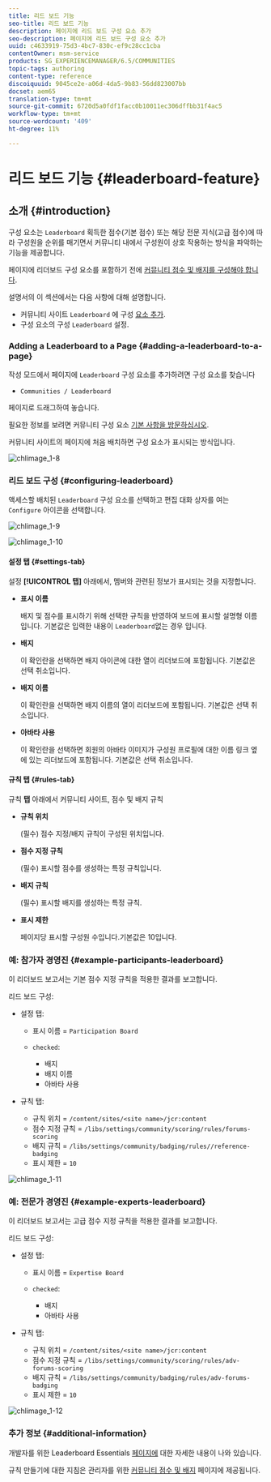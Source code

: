 ```yaml
---
title: 리드 보드 기능
seo-title: 리드 보드 기능
description: 페이지에 리드 보드 구성 요소 추가
seo-description: 페이지에 리드 보드 구성 요소 추가
uuid: c4633919-75d3-4bc7-830c-ef9c28cc1cba
contentOwner: msm-service
products: SG_EXPERIENCEMANAGER/6.5/COMMUNITIES
topic-tags: authoring
content-type: reference
discoiquuid: 9045ce2e-a06d-4da5-9b83-56dd823007bb
docset: aem65
translation-type: tm+mt
source-git-commit: 6720d5a0fdf1facc0b10011ec306dffbb31f4ac5
workflow-type: tm+mt
source-wordcount: '409'
ht-degree: 11%

---
```



# 리드 보드 기능 {#leaderboard-feature}

## 소개 {#introduction}

구성 요소는 `Leaderboard` 획득한 점수(기본 점수) 또는 해당 전문 지식(고급 점수)에 따라 구성원을 순위를 매기면서 커뮤니티 내에서 구성원이 상호 작용하는 방식을 파악하는 기능을 제공합니다.

페이지에 리더보드 구성 요소를 포함하기 전에 [커뮤니티 점수 및 배지를 구성해야 합니다](/help/communities/implementing-scoring.md).

설명서의 이 섹션에서는 다음 사항에 대해 설명합니다.

* 커뮤니티 사이트 `Leaderboard` 에 구성 [요소 추가](/help/communities/overview.md#community-sites).
* 구성 요소의 구성 `Leaderboard` 설정.

### Adding a Leaderboard to a Page {#adding-a-leaderboard-to-a-page}

작성 모드에서 페이지에 `Leaderboard` 구성 요소를 추가하려면 구성 요소를 찾습니다

* `Communities / Leaderboard`

페이지로 드래그하여 놓습니다.

필요한 정보를 보려면 커뮤니티 구성 요소 [기본 사항을 방문하십시오](/help/communities/basics.md).

커뮤니티 사이트의 페이지에 처음 배치하면 구성 요소가 표시되는 방식입니다.

![chlimage_1-8](assets/chlimage_1-8.png)

### 리드 보드 구성 {#configuring-leaderboard}

액세스할 배치된 `Leaderboard` 구성 요소를 선택하고 편집 대화 상자를 여는 `Configure` 아이콘을 선택합니다.

![chlimage_1-9](assets/chlimage_1-9.png)

![chlimage_1-10](assets/chlimage_1-10.png)

#### 설정 탭 {#settings-tab}

설정 **[!UICONTROL 탭]** 아래에서, 멤버와 관련된 정보가 표시되는 것을 지정합니다.

* **표시 이름**

   배지 및 점수를 표시하기 위해 선택한 규칙을 반영하여 보드에 표시할 설명형 이름입니다.
기본값은 입력한 내용이 `Leaderboard`없는 경우 입니다.

* **배지**

   이 확인란을 선택하면 배지 아이콘에 대한 열이 리더보드에 포함됩니다.
기본값은 선택 취소입니다.

* **배지 이름**

   이 확인란을 선택하면 배지 이름의 열이 리더보드에 포함됩니다.
기본값은 선택 취소입니다.

* **아바타 사용**

   이 확인란을 선택하면 회원의 아바타 이미지가 구성원 프로필에 대한 이름 링크 옆에 있는 리더보드에 포함됩니다.
기본값은 선택 취소입니다.

#### 규칙 탭 {#rules-tab}

규칙 **탭** 아래에서 커뮤니티 사이트, 점수 및 배지 규칙

* **규칙 위치**

   (필수) 점수 지정/배지 규칙이 구성된 위치입니다.

* **점수 지정 규칙**

   (필수) 표시할 점수를 생성하는 특정 규칙입니다.

* **배지 규칙**

   (필수) 표시할 배지를 생성하는 특정 규칙.

* **표시 제한**

   페이지당 표시할 구성원 수입니다.기본값은 10입니다.

### 예: 참가자 경영진 {#example-participants-leaderboard}

이 리더보드 보고서는 기본 점수 지정 규칙을 적용한 결과를 보고합니다.

리드 보드 구성:

* 설정 탭:

   * 표시 이름 = `Participation Board`
   * `checked`:

      * 배지
      * 배지 이름
      * 아바타 사용

* 규칙 탭:

   * 규칙 위치 = `/content/sites/<site name>/jcr:content`
   * 점수 지정 규칙 = `/libs/settings/community/scoring/rules/forums-scoring`
   * 배지 규칙 = `/libs/settings/community/badging/rules//reference-badging`
   * 표시 제한 = `10`

![chlimage_1-11](assets/chlimage_1-11.png)

### 예: 전문가 경영진 {#example-experts-leaderboard}

이 리더보드 보고서는 고급 점수 지정 규칙을 적용한 결과를 보고합니다.

리드 보드 구성:

* 설정 탭:

   * 표시 이름 = `Expertise Board`
   * `checked`:

      * 배지
      * 아바타 사용

* 규칙 탭:

   * 규칙 위치 = `/content/sites/<site name>/jcr:content`
   * 점수 지정 규칙 = `/libs/settings/community/scoring/rules/adv-forums-scoring`
   * 배지 규칙 = `/libs/settings/community/badging/rules/adv-forums-badging`
   * 표시 제한 = `10`

![chlimage_1-12](assets/chlimage_1-12.png)

### 추가 정보 {#additional-information}

개발자를 위한 Leaderboard Essentials [페이지에](/help/communities/leaderboard.md) 대한 자세한 내용이 나와 있습니다.

규칙 만들기에 대한 지침은 관리자를 위한 [커뮤니티 점수 및 배지](/help/communities/implementing-scoring.md) 페이지에 제공됩니다.
